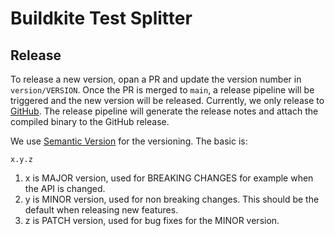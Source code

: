 # Buildkite Test Splitter


## Release
To release a new version, opan a PR and update the version number in `version/VERSION`. 
Once the PR is merged to `main`, a release pipeline will be triggered and the new version will be released.
Currently, we only release to [GitHub](https://github.com/buildkite/test-splitter/releases). The release pipeline will generate the release notes and attach the compiled binary to the GitHub release.

We use [Semantic Version](https://semver.org) for the versioning.
The basic is:
```
x.y.z
```
1. x is MAJOR version, used for BREAKING CHANGES for example when the API is changed.
2. y is MINOR version, used for non breaking changes. This should be the default when releasing new features.
3. z is PATCH version, used for bug fixes for the MINOR version.

